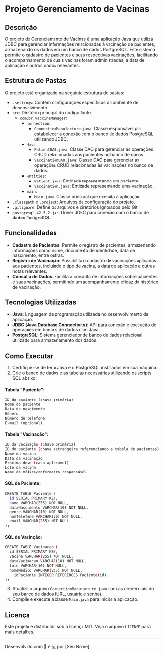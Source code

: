 # Projeto Gerenciamento de Vacinas

## Descrição

O projeto de Gerenciamento de Vacinas é uma aplicação Java que utiliza JDBC para gerenciar informações relacionadas à vacinação de pacientes, armazenando os dados em um banco de dados PostgreSQL. Este sistema permite o cadastro de pacientes e suas respectivas vacinações, facilitando o acompanhamento de quais vacinas foram administradas, a data de aplicação e outros dados relevantes.

## Estrutura de Pastas

O projeto está organizado na seguinte estrutura de pastas:

- `.settings`: Contém configurações específicas do ambiente de desenvolvimento.
- `src`: Diretório principal do código fonte.
  - `com.br.vaccineManager`:
    - `connection`:
      - `ConnectionManufacture.java`: Classe responsável por estabelecer a conexão com o banco de dados PostgreSQL utilizando JDBC.
    - `dao`:
      - `PatientDAO.java`: Classe DAO para gerenciar as operações CRUD relacionadas aos pacientes no banco de dados.
      - `VaccinationDAO.java`: Classe DAO para gerenciar as operações CRUD relacionadas às vacinações no banco de dados.
    - `entities`:
      - `Patient.java`: Entidade representando um paciente.
      - `Vaccination.java`: Entidade representando uma vacinação.
    - `main`:
      - `Main.java`: Classe principal que executa a aplicação.
- `.classpath` e `.project`: Arquivos de configuração do projeto.
- `.gitignore`: Define os arquivos e diretórios ignorados pelo Git.
- `postgresql-42.5.2.jar`: Driver JDBC para conexão com o banco de dados PostgreSQL.

## Funcionalidades

- **Cadastro de Pacientes**: Permite o registro de pacientes, armazenando informações como nome, documento de identidade, data de nascimento, entre outras.
- **Registro de Vacinação**: Possibilita o cadastro de vacinações aplicadas aos pacientes, incluindo o tipo de vacina, a data de aplicação e outras notas relevantes.
- **Consulta de Dados**: Facilita a consulta de informações sobre pacientes e suas vacinações, permitindo um acompanhamento eficaz do histórico de vacinação.

## Tecnologias Utilizadas

- **Java**: Linguagem de programação utilizada no desenvolvimento da aplicação.
- **JDBC (Java Database Connectivity)**: API para conexão e execução de operações em bancos de dados com Java.
- **PostgreSQL**: Sistema gerenciador de banco de dados relacional utilizado para armazenamento dos dados.

## Como Executar

1. Certifique-se de ter o Java e o PostgreSQL instalados em sua máquina.
2. Crie o banco de dados e as tabelas necessárias utilizando os scripts SQL abaixo:

#### Tabela "Paciente":

```bash
ID do paciente (chave primária)
Nome do paciente
Data de nascimento
Gênero
Número de telefone
E-mail (opcional)
```

#### Tabela "Vacinação":

```bash
ID da vacinação (chave primária)
ID do paciente (chave estrangeira referenciando a tabela de pacientes)
Nome da vacina
Data da vacinação
Próxima dose (caso aplicável)
Lote da vacina
Nome do médico/enfermeiro responsável
```

#### SQL de Paciente:

```bash
CREATE TABLE Paciente (
  id SERIAL PRIMARY KEY,
  name VARCHAR(255) NOT NULL,
  dataNascimento VARCHAR(10) NOT NULL,
  genre VARCHAR(10) NOT NULL,
  numTelefone VARCHAR(20) NOT NULL,
  email VARCHAR(255) NOT NULL
);
```

#### SQL de Vacinção:

```bash
CREATE TABLE Vacinacao (
  id SERIAL PRIMARY KEY,
  vacina VARCHAR(255) NOT NULL,
  dataVacinacao VARCHAR(10) NOT NULL,
  lote VARCHAR(10) NOT NULL,
  nomeMedico VARCHAR(255) NOT NULL,
	idPaciente INTEGER REFERENCES Paciente(id)
);
```

3. Atualize o arquivo `ConnectionManufacture.java` com as credenciais do seu banco de dados (URL, usuário e senha).
4. Compile e execute a classe `Main.java` para iniciar a aplicação.

## Licença

Este projeto é distribuído sob a licença MIT. Veja o arquivo `LICENSE` para mais detalhes.

---

Desenvolvido com 💉 e 💻 por [Seu Nome].
